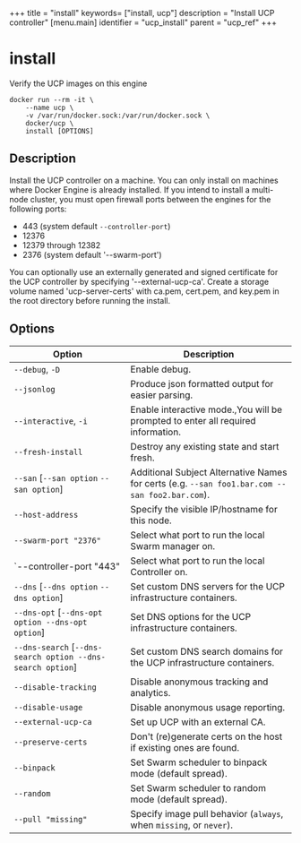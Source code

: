 +++
title = "install"
keywords= ["install, ucp"]
description = "Install UCP controller"
[menu.main]
identifier = "ucp_install"
parent = "ucp_ref"
+++

# install

Verify the UCP images on this engine

```
docker run --rm -it \
    --name ucp \
    -v /var/run/docker.sock:/var/run/docker.sock \
    docker/ucp \
    install [OPTIONS]
```

## Description

Install the UCP controller on a machine. You can only install on machines where
Docker Engine is already installed. If you intend to install a multi-node
cluster, you must open firewall ports between the engines for the following
ports:

* 443 (system default `--controller-port`)
* 12376
* 12379 through 12382
* 2376 (system default '--swarm-port')

You can optionally use an externally generated and signed certificate for the
UCP controller by specifying '--external-ucp-ca'.  Create a storage volume named
'ucp-server-certs' with ca.pem, cert.pem, and key.pem in the root directory
before running the install.

## Options

| Option | Description |
|------------------------------------------------------------|------------------------------------------------------------------------------------------------|
| `--debug`, `-D` | Enable debug. |
| `--jsonlog` | Produce json formatted output for easier parsing. |
| `--interactive`, `-i` | Enable interactive mode.,You will be prompted to enter all required information. |
| `--fresh-install` | Destroy any existing state and start fresh. |
| `--san` [`--san option` `--san option`] | Additional Subject Alternative Names for certs (e.g. `--san foo1.bar.com --san foo2.bar.com`). |
| `--host-address` | Specify the visible IP/hostname for this node. |
| `--swarm-port "2376"` | Select what port to run the local Swarm manager on. |
| `--controller-port "443" | Select what port to run the local Controller on. |
| `--dns` [`--dns option` `--dns option`] | Set custom DNS servers for the UCP infrastructure containers. |
| `--dns-opt` [`--dns-opt option --dns-opt option`] | Set DNS options for the UCP infrastructure containers. |
| `--dns-search` [`--dns-search option --dns-search option`] | Set custom DNS search domains for the UCP infrastructure containers. |
| `--disable-tracking` | Disable anonymous tracking and analytics. |
| `--disable-usage` | Disable anonymous usage reporting. |
| `--external-ucp-ca` | Set up UCP with an external CA. |
| `--preserve-certs` | Don't (re)generate certs on the host if existing ones are found. |
| `--binpack` | Set Swarm scheduler to binpack mode (default spread). |
| `--random` | Set Swarm scheduler to random mode (default spread). |
| `--pull "missing"` | Specify image pull behavior (`always`, when `missing`, or `never`). |
